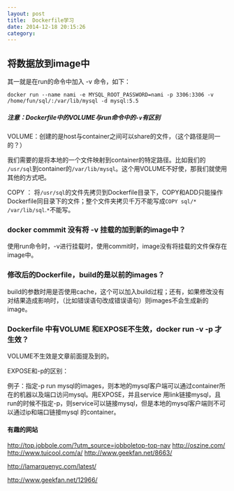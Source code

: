 ```yaml
---
layout: post 
title:  Dockerfile学习
date: 2014-12-18 20:15:26 
category: 
---
```


## 将数据放到image中

其一就是在run的命令中加入 -v 命令，如下：

    docker run --name nami -e MYSQL_ROOT_PASSWORD=nami -p 3306:3306 -v /home/fun/sql/:/var/lib/mysql -d mysql:5.5

##### 注意：Dockerfile中的VOLUME与run命令中的`-v`有区别

VOLUME：创建的是host与container之间可以share的文件，（这个路径是同一的？）

我们需要的是将本地的一个文件映射到container的特定路径。比如我们的 `/usr/sql`到container的`/var/lib/mysql`。这个用VOLUME不好使，那我们就使用其他的方式吧。

COPY ： 将`/usr/sql`的文件先拷贝到Dockerfile目录下，COPY和ADD只能操作Dockerfile同目录下的文件；整个文件夹拷贝千万不能写成`COPY sql/* /var/lib/sql`.`*`不能写。

### docker commmit 没有将 -v 挂载的加到新的image中？

使用run命令时，-v进行挂载时，使用commit时，image没有将挂载的文件保存在image中。

### 修改后的Dockerfile，build的是以前的images？

build的参数时用是否使用cache，这个可以加入build过程；还有，如果修改没有对结果造成影响时，（比如错误语句改成错误语句）则images不会生成新的image。

### Dockerfile 中有VOLUME 和EXPOSE不生效，docker run -v -p 才生效？

VOLUME不生效是文章前面提及到的。

EXPOSE和-p的区别：

例子：指定-p run mysql的images，则本地的mysql客户端可以通过container所在的机器以及端口访问mysql。用EXPOSE，并且service 用link链接mysql，且run的时候不指定-p，则service可以链接mysql，但是本地的mysql客户端则不可以通过ip和端口链接mysql 的container。






####  有趣的网站

http://top.jobbole.com/?utm_source=jobboletop-top-nav
http://oszine.com/
http://www.tuicool.com/a/
http://www.geekfan.net/8663/

http://lamarquenyc.com/latest/

http://www.geekfan.net/12966/

